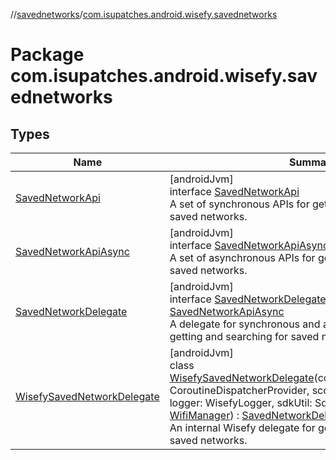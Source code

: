 //[savednetworks](../../index.md)/[com.isupatches.android.wisefy.savednetworks](index.md)

# Package com.isupatches.android.wisefy.savednetworks

## Types

| Name | Summary |
|---|---|
| [SavedNetworkApi](-saved-network-api/index.md) | [androidJvm]<br>interface [SavedNetworkApi](-saved-network-api/index.md)<br>A set of synchronous APIs for getting and searching for saved networks. |
| [SavedNetworkApiAsync](-saved-network-api-async/index.md) | [androidJvm]<br>interface [SavedNetworkApiAsync](-saved-network-api-async/index.md)<br>A set of asynchronous APIs for getting and searching for saved networks. |
| [SavedNetworkDelegate](-saved-network-delegate/index.md) | [androidJvm]<br>interface [SavedNetworkDelegate](-saved-network-delegate/index.md) : [SavedNetworkApi](-saved-network-api/index.md), [SavedNetworkApiAsync](-saved-network-api-async/index.md)<br>A delegate for synchronous and asynchronous APIs for getting and searching for saved networks. |
| [WisefySavedNetworkDelegate](-wisefy-saved-network-delegate/index.md) | [androidJvm]<br>class [WisefySavedNetworkDelegate](-wisefy-saved-network-delegate/index.md)(coroutineDispatcherProvider: CoroutineDispatcherProvider, scope: CoroutineScope, logger: WisefyLogger, sdkUtil: SdkUtil, wifiManager: [WifiManager](https://developer.android.com/reference/kotlin/android/net/wifi/WifiManager.html)) : [SavedNetworkDelegate](-saved-network-delegate/index.md)<br>An internal Wisefy delegate for getting and searching for saved networks. |
